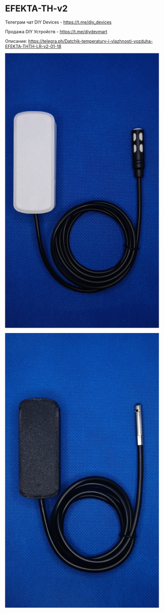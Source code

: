 # EFEKTA-TH-v2

Телеграм чат DIY Devices - https://t.me/diy_devices

Продажа DIY Устройств - https://t.me/diydevmart

Описание: https://telegra.ph/Datchik-temperatury-i-vlazhnosti-vozduha-EFEKTA-THTH-LR-v2-01-18

![EFEKTA TH v2 Temperature and humidity sensor](https://raw.githubusercontent.com/smartboxchannel/EFEKTA-TH-v2/main/Images/photo_2023-12-02_19-53-02.jpg) 

![EFEKTA TH v2 Temperature and humidity sensor](https://raw.githubusercontent.com/smartboxchannel/EFEKTA-TH-v2/main/Images/photo_2023-12-02_19-53-02%20(2).jpg) 
